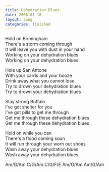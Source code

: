 ```yaml
---
title: Dehydration Blues
date: 2008-01-10
layout: song
categories: finished
---
```

Hold on Birmingham  
There's a storm coming through  
It will leave you with dust in your hand  
Working on your dehydration blues  
Working on your dehydration blues

Hole up San Antone  
With your cards and your booze  
Drink away what you cannot lose  
Try to drown your dehydration blues  
Try to drown your dehydration blues

Stay strong Buffalo  
I've got shelter for you  
I've got pills to get me through  
Get me through these dehydration blues  
Get me through these dehydration blues

Hold on while you can  
There's a flood coming soon  
It will run through your worn out shoes  
Wash away your dehydration blues  
Wash away your dehydration blues
<div class="chords">Am/G/Am  
C/G/Am  
C/G/F/E  
Am/G/Am  
Am/G/Am</div>
